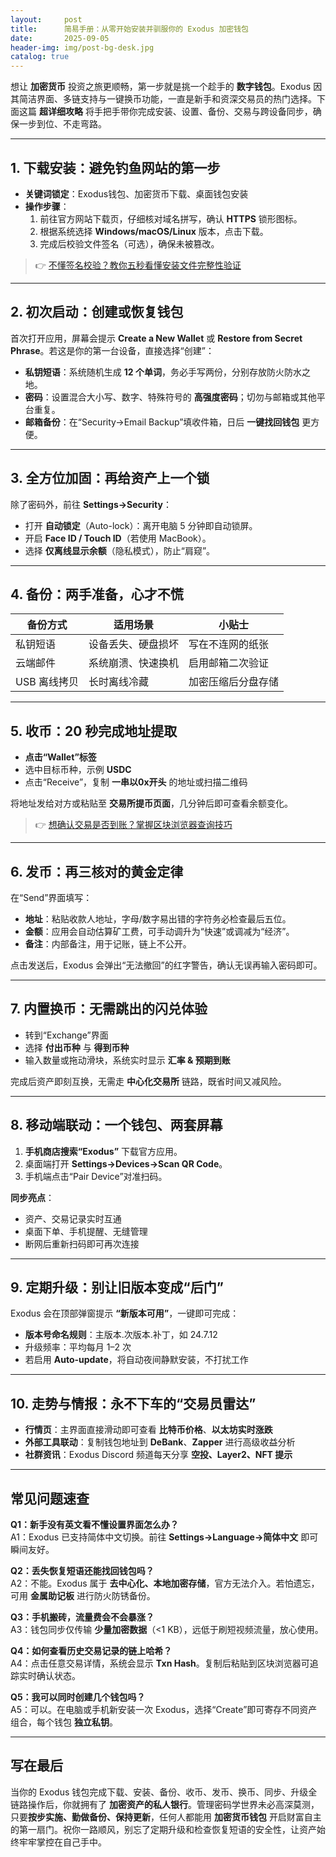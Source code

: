 ```yaml
---
layout:     post
title:      简易手册：从零开始安装并驯服你的 Exodus 加密钱包
date:       2025-09-05
header-img: img/post-bg-desk.jpg
catalog: true
---
```


想让 **加密货币** 投资之旅更顺畅，第一步就是挑一个趁手的 **数字钱包**。Exodus 因其简洁界面、多链支持与一键换币功能，一直是新手和资深交易员的热门选择。下面这篇 **超详细攻略** 将手把手带你完成安装、设置、备份、交易与跨设备同步，确保一步到位、不走弯路。

---

## 1. 下载安装：避免钓鱼网站的第一步

- **关键词锁定**：Exodus钱包、加密货币下载、桌面钱包安装  
- **操作步骤**：  
  1. 前往官方网站下载页，仔细核对域名拼写，确认 **HTTPS** 锁形图标。  
  2. 根据系统选择 **Windows/macOS/Linux** 版本，点击下载。  
  3. 完成后校验文件签名（可选），确保未被篡改。

> 👉 [不懂签名校验？教你五秒看懂安装文件完整性验证](https://okxdog.com/)

---

## 2. 初次启动：创建或恢复钱包

首次打开应用，屏幕会提示 **Create a New Wallet** 或 **Restore from Secret Phrase**。若这是你的第一台设备，直接选择“创建”：

- **私钥短语**：系统随机生成 **12 个单词**，务必手写两份，分别存放防火防水之地。  
- **密码**：设置混合大小写、数字、特殊符号的 **高强度密码**；切勿与邮箱或其他平台重复。  
- **邮箱备份**：在“Security→Email Backup”填收件箱，日后 **一键找回钱包** 更方便。

---

## 3. 全方位加固：再给资产上一个锁

除了密码外，前往 **Settings→Security**：

- 打开 **自动锁定**（Auto-lock）：离开电脑 5 分钟即自动锁屏。  
- 开启 **Face ID / Touch ID**（若使用 MacBook）。  
- 选择 **仅离线显示余额**（隐私模式），防止“肩窥”。

---

## 4. 备份：两手准备，心才不慌

| 备份方式 | 适用场景 | 小贴士 |
|---|---|---|
| 私钥短语 | 设备丢失、硬盘损坏 | 写在不连网的纸张 |
| 云端邮件 | 系统崩溃、快速换机 | 启用邮箱二次验证 |
| USB 离线拷贝 | 长时离线冷藏 | 加密压缩后分盘存储 |

---

## 5. 收币：20 秒完成地址提取

- **点击“Wallet”标签**  
- 选中目标币种，示例 **USDC**  
- 点击“Receive”，复制 **一串以0x开头** 的地址或扫描二维码

将地址发给对方或粘贴至 **交易所提币页面**，几分钟后即可查看余额变化。

> 👉 [想确认交易是否到账？掌握区块浏览器查询技巧](https://okxdog.com/)

---

## 6. 发币：再三核对的黄金定律

在“Send”界面填写：

- **地址**：粘贴收款人地址，字母/数字易出错的字符务必检查最后五位。  
- **金额**：应用会自动估算矿工费，可手动调升为“快速”或调减为“经济”。  
- **备注**：内部备注，用于记账，链上不公开。

点击发送后，Exodus 会弹出“无法撤回”的红字警告，确认无误再输入密码即可。

---

## 7. 内置换币：无需跳出的闪兑体验

- 转到“Exchange”界面  
- 选择 **付出币种** 与 **得到币种**  
- 输入数量或拖动滑块，系统实时显示 **汇率 & 预期到账**

完成后资产即刻互换，无需走 **中心化交易所** 链路，既省时间又减风险。

---

## 8. 移动端联动：一个钱包、两套屏幕

1. **手机商店搜索“Exodus”** 下载官方应用。  
2. 桌面端打开 **Settings→Devices→Scan QR Code**。  
3. 手机端点击“Pair Device”对准扫码。  

**同步亮点**：

- 资产、交易记录实时互通  
- 桌面下单、手机提醒、无缝管理  
- 断网后重新扫码即可再次连接

---

## 9. 定期升级：别让旧版本变成“后门”

Exodus 会在顶部弹窗提示 **“新版本可用”**，一键即可完成：

- **版本号命名规则**：主版本.次版本.补丁，如 24.7.12  
- 升级频率：平均每月 1–2 次  
- 若启用 **Auto-update**，将自动夜间静默安装，不打扰工作

---

## 10. 走势与情报：永不下车的“交易员雷达”

- **行情页**：主界面直接滑动即可查看 **比特币价格**、**以太坊实时涨跌**  
- **外部工具联动**：复制钱包地址到 **DeBank**、**Zapper** 进行高级收益分析  
- **社群资讯**：Exodus Discord 频道每天分享 **空投、Layer2、NFT 提示**

---

## 常见问题速查

**Q1：新手没有英文看不懂设置界面怎么办？**  
A1：Exodus 已支持简体中文切换。前往 **Settings→Language→简体中文** 即可瞬间友好。

**Q2：丢失恢复短语还能找回钱包吗？**  
A2：不能。Exodus 属于 **去中心化、本地加密存储**，官方无法介入。若怕遗忘，可用 **金属助记板** 进行防火防锈备份。

**Q3：手机搬砖，流量费会不会暴涨？**  
A3：钱包同步仅传输 **少量加密数据**（<1 KB），远低于刷短视频流量，放心使用。

**Q4：如何查看历史交易记录的链上哈希？**  
A4：点击任意交易详情，系统会显示 **Txn Hash**。复制后粘贴到区块浏览器可追踪实时确认状态。

**Q5：我可以同时创建几个钱包吗？**  
A5：可以。在电脑或手机新安装一次 Exodus，选择“Create”即可寄存不同资产组合，每个钱包 **独立私钥**。

---

## 写在最后

当你的 Exodus 钱包完成下载、安装、备份、收币、发币、换币、同步、升级全链路操作后，你就拥有了 **加密资产的私人银行**。管理密码学世界未必高深莫测，只要**按步实施、勤做备份、保持更新**，任何人都能用 **加密货币钱包** 开启财富自主的第一扇门。祝你一路顺风，别忘了定期升级和检查恢复短语的安全性，让资产始终牢牢掌控在自己手中。